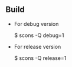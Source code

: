 ## Build

* For debug version

    $ scons -Q debug=1

* For release version

    $ scons -Q release=1
